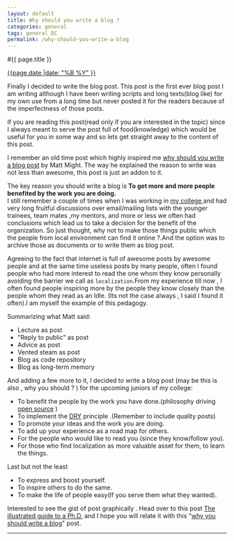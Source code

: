 ```yaml
---
layout: default
title: Why should you write a blog ?
categories: general
tags: general DC  
permalink: /why-should-you-write-a-blog
---
```

#{{ page.title }}
<p class="meta"> <u>{{page.date |date: "%B %Y" }} </u> </p>

Finally I decided to write the blog post. This post is the first ever blog post I am writing although I have been writing scripts and long texts(blog like) for my own use from a long time but never posted it for the readers because of the imperfectness of those posts. 

If you are reading this post(read only if you are interested in the topic) since I always meant to serve the post full of food(knowledge) which would be useful for you in some way and so lets get straight away to the content of this post.

I remember an old time post which highly inspired me [why should you write a blog post](http://matt.might.net/articles/how-to-blog-as-an-academic/) by Matt Might. The way he explained the reason to write was not less than awesome, this post is just an addon to it. 

The key reason you should write a blog is **To get more and more people benefited by the work you are doing.**  
I still remember a couple of times when I was working in [my college ](http://iips.edu.in/dc_website/index.php) and had very long fruitful discussions over email/mailing lists with the younger trainees, team mates ,my mentors, and more or less we often had conclusions which lead us to take a decision for the benefit of the organization. So just thought, why not to make those things public which the people from local environment can find it online ?.And the option was to archive those as documents or to write them as blog post. 

Agreeing to the fact that internet is full of awesome posts by awesome people and at the same time useless posts by many people, often I found people who had more interest to read the one whom they know personally avoiding the barrier we call as `localization`.From my experience till now , I often found people inspiring more by the people they know closely than the people whom they read as an Idle. (Its not the case always , I said I found it often).I am myself the example of this pedagogy.

Summarizing what Matt said:

* Lecture as post
* "Reply to public" as post
* Advice as post
* Vented steam as post
* Blog as code repository
* Blog as long-term memory

And adding a few more to it, I decided to write a blog post (may be this is also , why you should ? ) for the upcoming juniors of my college:

* To benefit the people by the work you have done.(philosophy driving [open source](http://opensource.org/about) )
* To implement the [DRY](http://en.wikipedia.org/wiki/Don%27t_repeat_yourself) principle .(Remember to include quality posts)
* To promote your ideas and the work you are doing.
* To add up your experience as a road map for others.
* For the people who would like to read you (since they know/follow you).
* For those who find localization as more valuable asset for them, to learn the things.

Last but not the least

* To express and boost yourself.
* To inspire others to do the same.
* To make the life of people easy(If you serve them what they wanted).

Interested to see the gist of post graphically . Head over to this post [The illustrated guide to a Ph.D.](http://matt.might.net/articles/phd-school-in-pictures/) and I hope you will relate it with this "[why you should write a blog]({{page.url}})" post.

<hr>
